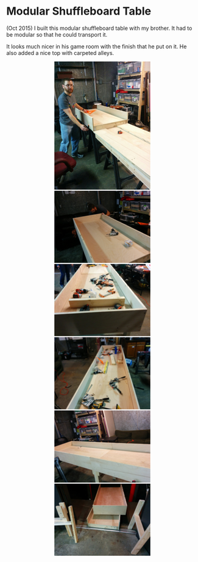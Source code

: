 # Modular Shuffleboard Table
(Oct 2015) I built this modular shuffleboard table with my brother.
It had to be modular so that he could transport it.

It looks much nicer in his game room with the finish that he put on it.  He also added a nice top with carpeted alleys.

<center>
    <img src="./assets/shuffleboard/0.jpg" width="50%" height="50%" />
    <img src="./assets/shuffleboard/1.jpg" width="50%" height="50%" />
    <img src="./assets/shuffleboard/2.jpg" width="50%" height="50%" />
    <img src="./assets/shuffleboard/3.jpg" width="50%" height="50%" />
    <img src="./assets/shuffleboard/4.jpg" width="50%" height="50%" />
    <img src="./assets/shuffleboard/5.jpg" width="50%" height="50%" />
</center>